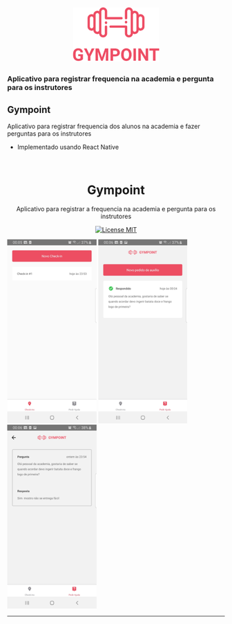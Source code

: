 <h1 align="center">
  <img alt="Gympoint" title="Gympoint" src="../web/src/assets/logo.svg" width="200px" />
</h1>

### Aplicativo para registrar frequencia na academia e pergunta para os instrutores

## Gympoint

Aplicativo para registrar frequencia dos alunos na academia  e fazer perguntas para os instrutores
- Implementado usando React Native



<h1 align="center">
<br>
Gympoint
</h1>

<p align="center">Aplicativo para registrar a frequencia na academia e pergunta para os instrutores</p>

<p align="center">
  <a href="https://opensource.org/licenses/MIT">
    <img src="https://img.shields.io/badge/License-MIT-blue.svg" alt="License MIT">
  </a>
</p>

<div>
  <img src="Checkin.jpg" alt="checkin" height="425">
  <img src="PedidosAuxilio.jpg" alt="pedidoauxilio" height="425">
  <img src="PedidoAuxilioRespondido.jpg" alt="pedidoauxilioresposta" height="425">
</div>

<hr />
